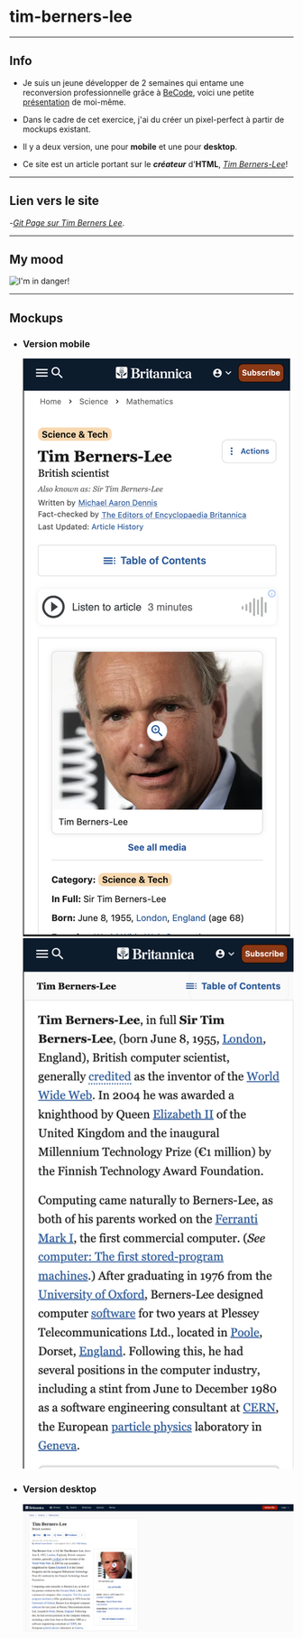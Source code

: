 # tim-berners-lee      
   
---   
   
## Info   
   
- Je suis un jeune développer de 2 semaines qui entame une reconversion professionnelle grâce à [BeCode](https://becode.org/fr/), voici une petite [présentation](https://github.com/GigiTheGiraffe/GigiTheGiraffe.github.io?tab=readme-ov-file) de moi-même.   
   
- Dans le cadre de cet exercice, j'ai du créer un pixel-perfect à partir de mockups existant.   
   
- Il y a deux version, une pour **mobile** et une pour **desktop**.   
   
- Ce site est un article portant sur le ***créateur*** d'**HTML**, [*Tim Berners-Lee*](https://fr.wikipedia.org/wiki/Tim_Berners-Lee)!

---   
   
## Lien vers le site   

-[*Git Page sur Tim Berners Lee*](https://gigithegiraffe.github.io/tim-berners-lee/).     
   
---   

## My mood    
   
![I'm in danger!](https://media.giphy.com/media/v1.Y2lkPTc5MGI3NjExbXV2cTBteWVybXdmeWhsa3NnZGtyaTFvOHNlcm1vYXp5cDExMm82eiZlcD12MV9pbnRlcm5hbF9naWZfYnlfaWQmY3Q9Zw/55itGuoAJiZEEen9gg/giphy.gif)   

---    
   
## Mockups    
   
- ### Version mobile   
     
  ![Image mockup mobile](images/timBernersLeeMockupMobile1.png)
  ![Image mockup mobile suite](images/timBernersLeeMockupMobile2.png)

     
- ### Version desktop    

  ![Image mockup desktop](images/timBernersLeeMockupDesktop.png)   
